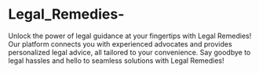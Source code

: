 # Legal_Remedies-
Unlock the power of legal guidance at your fingertips with Legal Remedies! Our platform connects you with experienced advocates and provides personalized legal advice, all tailored to your convenience. Say goodbye to legal hassles and hello to seamless solutions with Legal Remedies!
